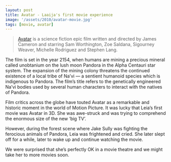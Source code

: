 ```yaml
---
layout: post
title: Avatar - Laaija's first movie experience
image: '/assets/2010/avatar-movie.jpg'
tags: [movie, avatar]
---
```


> [Avatar](http://www.imdb.com/title/tt0499549/) is a science fiction epic film written and directed by James Cameron and starring Sam Worthington, Zoe Saldana, Sigourney Weaver, Michelle Rodriguez and Stephen Lang.

The film is set in the year 2154, when humans are mining a precious mineral called unobtanium on the lush moon Pandora in the Alpha Centauri star system. The expansion of the mining colony threatens the continued existence of a local tribe of Na’vi — a sentient humanoid species which is indigenous to Pandora. The film’s title refers to the genetically engineered Na’vi bodies used by several human characters to interact with the natives of Pandora.

Film critics across the globe have touted Avatar as a remarkable and historic moment in the world of Motion Picture. It was lucky that Leia’s first movie was Avatar in 3D. She was awe-struck and was trying to comprehend the enormous size of the new ‘big TV’.

However, during the forest scene where Jake Sully was fighting the ferocious animals of Pandora, Leia was frightened and cried. She later slept off for a while, later to wake up and continue watching the movie.

We were surprised that she’s perfectly OK in a movie theatre and we might take her to more movies soon.
